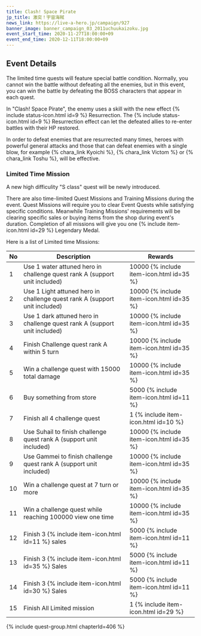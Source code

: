 ```yaml
---
title: Clash! Space Pirate
jp_title: 激突！宇宙海賊
news_link: https://live-a-hero.jp/campaign/927
banner_image: banner_campaign_03_2011uchuukaizoku.jpg 
event_start_time: 2020-11-27T18:00:00+09
event_end_time: 2020-12-11T18:00:00+09
---
```


## Event Details

The limited time quests will feature special battle condition. Normally, you cannot win the battle without defeating all the enemies, but in this event, you can win the battle by defeating the BOSS characters that appear in each quest.

In "Clash! Space Pirate", the enemy uses a skill with the new effect {% include status-icon.html id=9 %} Resurrection.
The {% include status-icon.html id=9 %} Resurrection effect can let the defeated allies to re-enter battles with their HP restored.

In order to defeat enemies that are resurrected many times, heroes with powerful general attacks and those that can defeat enemies with a single blow, for example {% chara_link Kyoichi %}, {% chara_link Victom %} or {% chara_link Toshu %}, will be effective.

### Limited Time Mission

A new high difficulity "S class" quest will be newly introduced. 

There are also time-limited Quest Missions and Training Missions during the event. Quest Missions will require you to clear Event Quests while satisfying specific conditions. Meanwhile Training Missions' requirements will be clearing specific sales or buying items from the shop during event's duration. Completion of all missions will give you one {% include item-icon.html id=29 %} Legendary Medal. 

Here is a list of Limited time Missions:

| No  | Description      | Rewards      |
|----|-----------------------------------------------------------|----------------|
| 1  | Use 1 water attuned hero in challenge quest rank A (support unit included)       | 10000 {% include item-icon.html id=35 %}    |
| 2  | Use 1 Light attuned hero in challenge quest rank A (support unit included)      | 10000 {% include item-icon.html id=35 %}      |
| 3  | Use 1 dark attuned hero in challenge quest rank A (support unit included)        | 10000 {% include item-icon.html id=35 %}     |
| 4  | Finish Challenge quest rank A within 5 turn               | 10000 {% include item-icon.html id=35 %}       |
| 5  | Win a challenge quest with 15000 total damage             | 10000 {% include item-icon.html id=35 %}    |
| 6  | Buy something from store                                  | 5000 {% include item-icon.html id=11 %} |
| 7  | Finish all 4 challenge quest                              | 1 {% include item-icon.html id=10 %}   |
| 8  | Use Suhail to finish challenge quest rank A (support unit included)              | 10000 {% include item-icon.html id=35 %}    |
| 9  | Use Gammei to finish challenge quest rank A (support unit included)              | 10000 {% include item-icon.html id=35 %}     |
| 10 | Win a challenge quest at 7 turn or more               | 10000 {% include item-icon.html id=35 %}     |
| 11 | Win a challenge quest while reaching 100000 view one time | 10000 {% include item-icon.html id=35 %}     |
| 12 | Finish 3 {% include item-icon.html id=11 %} sales         | 5000 {% include item-icon.html id=11 %}  |
| 13 | Finish 3 {% include item-icon.html id=35 %} Sales         | 5000 {% include item-icon.html id=11 %} |
| 14 | Finish 3 {% include item-icon.html id=30 %} Sales         | 5000 {% include item-icon.html id=11 %} |
| 15 | Finish All Limited mission                                | 1 {% include item-icon.html id=29 %} |

{% include quest-group.html chapterId=406 %}
